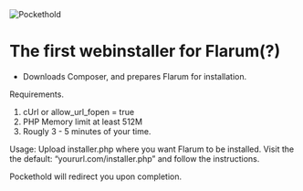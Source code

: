 <img alt="Pockethold" src="https//i.imgur.com/k5tMKCG.png">


# The first webinstaller for Flarum(?)
* Downloads Composer, and prepares Flarum for installation.  

Requirements.
1. cUrl or allow_url_fopen = true
2. PHP Memory limit at least 512M
3. Rougly 3 - 5 minutes of your time. 

Usage:
Upload installer.php where you want Flarum to be installed. 
Visit the the default: “yoururl.com/installer.php” and follow the instructions. 

Pockethold will redirect you upon completion.
